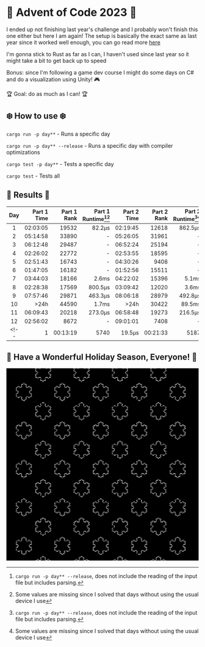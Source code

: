 # 🎄 Advent of Code 2023 🎄

I ended up not finishing last year's challenge and I probably won't finish this one either but here I am again!
The setup is basically the exact same as last year since it worked well enough, you can go read more [here](https://github.com/fratorgano/advent_of_code_2022#-new-this-year-)

I'm gonna stick to Rust as far as I can, I haven't used since last year so it might take a bit to get back up to speed

Bonus: since I'm following a game dev course I might do some days on C# and do a visualization using Unity! 🎮

🏆 Goal: do as much as I can! 🏆

## ❄️ How to use ❄️
`cargo run -p day**` - Runs a specific day

`cargo run -p day** --release` - Runs a specific day with compiler optimizations

`cargo test -p day**` - Tests a specific day

`cargo test` - Tests all

## 🥛 Results 🍪
| Day | Part 1 Time | Part 1 Rank | Part 1 Runtime[^1][^2] | Part 2 Time | Part 2 Rank | Part 2 Runtime[^1][^2] |
|:-:|-:|-:|-:|-:|-:|-:|
|  1 | 02:03:05 | 19532 |  82.2µs | 02:19:45 | 12618 | 862.5µs |
|  2 | 05:14:58 | 33890 |    -    | 05:26:05 | 31961 |    -    |
|  3 | 06:12:48 | 29487 |    -    | 06:52:24 | 25194 |    -    |
|  4 | 02:26:02 | 22772 |    -    | 02:53:55 | 18595 |    -    |
|  5 | 02:51:43 | 16743 |    -    | 04:30:26 |  9408 |    -    |
|  6 | 01:47:05 | 16182 |    -    | 01:52:56 | 15511 |    -    |
|  7 | 03:44:03 | 18166 |   2.6ms | 04:22:02 | 15396 |   5.1ms |
|  8 | 02:28:38 | 17569 | 800.5µs | 03:09:42 | 12020 |   3.6ms |
|  9 | 07:57:46 | 29871 | 463.3µs | 08:06:18 | 28979 | 492.8µs |
| 10 |     >24h | 44590 |   1.7ms |     >24h | 30422 |  89.5ms |
| 11 | 06:09:43 | 20218 | 273.0µs | 06:58:48 | 19273 | 216.5µs |
| 12 | 02:56:02 |  8672 |    -    | 09:01:01 |  7408 |    -    |  
<!--|  1 | 00:13:19 |  5740 |  19.5µs | 00:21:33 |  5187 |  20.7µs | -->

## 🎅 Have a Wonderful Holiday Season, Everyone! 🎅 

![koch flakes](https://raw.githubusercontent.com/fratorgano/advent_of_code_2020/main/snow.gif)


[^1]: `cargo run -p day** --release`, does not include the reading of the input file but includes parsing.
[^2]: Some values are missing since I solved that days without using the usual device I use
